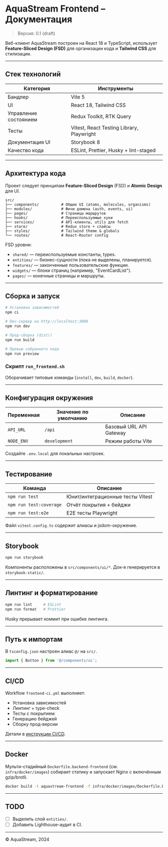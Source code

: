# AquaStream Frontend – Документация

> Версия: 0.1 (draft)

Веб-клиент AquaStream построен на React 18 и TypeScript, использует **Feature-Sliced Design (FSD)** для организации кода и **Tailwind CSS** для стилизации.

---

## Стек технологий

| Категория | Инструменты |
|-----------|-------------|
| Бандлер   | Vite 5 |
| UI        | React 18, Tailwind CSS |
| Управление состоянием | Redux Toolkit, RTK Query |
| Тесты     | Vitest, React Testing Library, Playwright |
| Документация UI | Storybook 8 |
| Качество кода | ESLint, Prettier, Husky + lint-staged |

---

## Архитектура кода

Проект следует принципам **Feature-Sliced Design** (FSD) и **Atomic Design** для UI.

```
src/
├── components/          # Общие UI (atoms, molecules, organisms)
├── modules/             # Фичи домена (auth, events, ui)
├── pages/               # Страницы маршрутов
├── hooks/               # Переиспользуемые хуки
├── services/            # API-клиенты, utils для fetch
├── store/               # Redux store + слайсы
├── styles/              # Tailwind theme & globals
└── routes/              # React-Router config
```

FSD уровни:
* `shared/` — переиспользуемые константы, types.
* `entities/` — бизнес-сущности (пока не выделены, планируется).
* `features/` — законченные пользовательские функции.
* `widgets/` — блоки страниц (например, "EventCardList").
* `pages/` — конечные страницы и маршруты.

---

## Сборка и запуск

```bash
# Установка зависимостей
npm ci

# Dev-сервер на http://localhost:3000
npm run dev

# Прод-сборка (dist/)
npm run build

# Превью собранного кода
npm run preview
```

### Скрипт `run_frontend.sh`
Оборачивает типовые команды (`install`, `dev`, `build`, `docker`).

---

## Конфигурация окружения

| Переменная | Значение по умолчанию | Описание |
|------------|-----------------------|----------|
| `API_URL`  | `/api` | Базовый URL API Gateway |
| `NODE_ENV` | `development` | Режим работы Vite |

Создайте `.env.local` для локальных настроек.

---

## Тестирование

| Команда | Описание |
|---------|----------|
| `npm run test` | Юнит/интеграционные тесты Vitest |
| `npm run test:coverage` | Отчёт покрытия + бейджи |
| `npm run test:e2e` | E2E тесты Playwright |

Файл `vitest.config.ts` содержит алиасы и jsdom-окружение.

---

## Storybook

```bash
npm run storybook
```

Компоненты расположены в `src/components/ui/*`. Док-я генерируется в `storybook-static/`.

---

## Линтинг и форматирование

```bash
npm run lint     # ESLint
npm run format   # Prettier
```

Husky прерывает коммит при ошибке линтинга.

---

## Путь к импортам

В `tsconfig.json` настроен алиас `@/` на `src/`.

```ts
import { Button } from '@/components/ui';
```

---

## CI/CD

Workflow `frontend-ci.yml` выполняет:
* Установка зависимостей
* Линтинг + type-check
* Тесты с покрытием
* Генерацию бейджей
* Сборку прод-версии

Детали в [инструкции CI/CD](../ci-cd/README.md).

---

## Docker

Мульти-стадийный `Dockerfile.backend-frontend` (см. `infra/docker/images`) собирает статику и запускает Nginx с включённым gzip/brotli.

```bash
docker build -t aquastream-frontend -f infra/docker/images/Dockerfile.backend-frontend .
```

---

## TODO
- [ ] Выделить слой `entities/`.
- [ ] Добавить Lighthouse-аудит в CI.

---

© AquaStream, 2024 